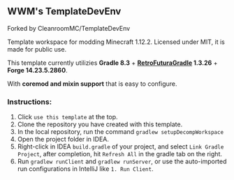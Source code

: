 ## WWM's TemplateDevEnv

Forked by CleanroomMC/TemplateDevEnv

Template workspace for modding Minecraft 1.12.2. Licensed under MIT, it is made for public use.

This template currently utilizies **Gradle 8.3** + **[RetroFuturaGradle](https://github.com/GTNewHorizons/RetroFuturaGradle) 1.3.26** + **Forge 14.23.5.2860**.

With **coremod and mixin support** that is easy to configure.

### Instructions:

1. Click `use this template` at the top.
2. Clone the repository you have created with this template.
3. In the local repository, run the command `gradlew setupDecompWorkspace`
4. Open the project folder in IDEA.
5. Right-click in IDEA `build.gradle` of your project, and select `Link Gradle Project`, after completion, hit `Refresh All` in the gradle tab on the right.
6. Run `gradlew runClient` and `gradlew runServer`, or use the auto-imported run configurations in IntelliJ like `1. Run Client`.
